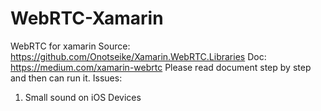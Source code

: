 # WebRTC-Xamarin
WebRTC for xamarin
Source: https://github.com/Onotseike/Xamarin.WebRTC.Libraries
Doc: https://medium.com/xamarin-webrtc
Please read document step by step and then can run it.
Issues: 
1. Small sound on iOS Devices

